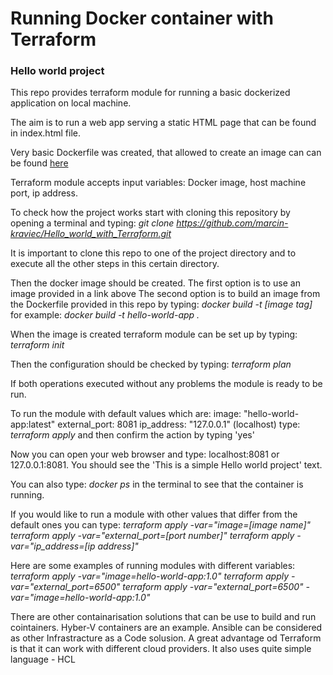# Running Docker container with Terraform
### Hello world project

This repo provides terraform module for running a basic dockerized application on local machine.

The aim is to run a web app serving a static HTML page that can be found in index.html file.

Very basic Dockerfile was created, that allowed to create an image can can be found [here](https://hub.docker.com/repository/docker/marcinkraviec/hello-world-app)

Terraform module accepts input variables: Docker image, host machine port, ip address.

To check how the project works start with cloning this repository by opening a terminal and typing:
*git clone https://github.com/marcin-kraviec/Hello_world_with_Terraform.git*

It is important to clone this repo to one of the project directory and to execute all the other steps in this certain directory.

Then the docker image should be created. 
The first option is to use an image provided in a link above
The second option is to build an image from the Dockerfile provided in this repo by typing:
*docker build -t [image tag]*
for example: 
*docker build -t hello-world-app .*

When the image is created terraform module can be set up by typing:
*terraform init*

Then the configuration should be checked by typing:
*terraform plan*

If both operations executed without any problems the module is ready to be run. 

To run the module with default values which are:
    image: "hello-world-app:latest"
    external_port: 8081
    ip_address: "127.0.0.1" (localhost)
type:
*terraform apply* 
and then confirm the action by typing 'yes'

Now you can open your web browser and type: localhost:8081 or 127.0.0.1:8081.
You should see the 'This is a simple Hello world project' text.

You can also type:
*docker ps* 
in the terminal to see that the container is running.

If you would like to run a module with other values that differ from the default ones you can type:
*terraform apply -var="image=[image name]"* 
*terraform apply -var="external_port=[port number]"*
*terraform apply -var="ip_address=[ip address]"*

Here are some examples of running modules with different variables:
*terraform apply -var="image=hello-world-app:1.0"*
*terraform apply -var="external_port=6500"*
*terraform apply -var="external_port=6500" -var="image=hello-world-app:1.0"*

There are other containarisation solutions that can be use to build and run cointainers. Hyber-V containers are an example.
Ansible can be considered as other Infrastracture as a Code solusion.
A great advantage od Terraform is that it can work with different cloud providers. It also uses quite simple language - HCL